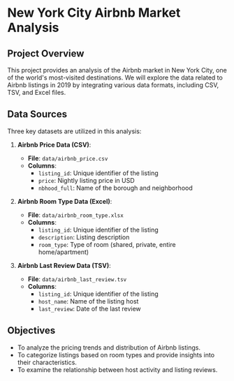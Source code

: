 # New York City Airbnb Market Analysis  

## Project Overview  

This project provides an analysis of the Airbnb market in New York City, one of the world's most-visited destinations. We will explore the data related to Airbnb listings in 2019 by integrating various data formats, including CSV, TSV, and Excel files.  

## Data Sources  

Three key datasets are utilized in this analysis:  

1. **Airbnb Price Data (CSV)**:  
   - **File**: `data/airbnb_price.csv`  
   - **Columns**:   
     - `listing_id`: Unique identifier of the listing  
     - `price`: Nightly listing price in USD  
     - `nbhood_full`: Name of the borough and neighborhood   

2. **Airbnb Room Type Data (Excel)**:  
   - **File**: `data/airbnb_room_type.xlsx`  
   - **Columns**:   
     - `listing_id`: Unique identifier of the listing  
     - `description`: Listing description  
     - `room_type`: Type of room (shared, private, entire home/apartment)  

3. **Airbnb Last Review Data (TSV)**:  
   - **File**: `data/airbnb_last_review.tsv`  
   - **Columns**:   
     - `listing_id`: Unique identifier of the listing  
     - `host_name`: Name of the listing host  
     - `last_review`: Date of the last review  

## Objectives  

- To analyze the pricing trends and distribution of Airbnb listings.  
- To categorize listings based on room types and provide insights into their characteristics.  
- To examine the relationship between host activity and listing reviews.  
